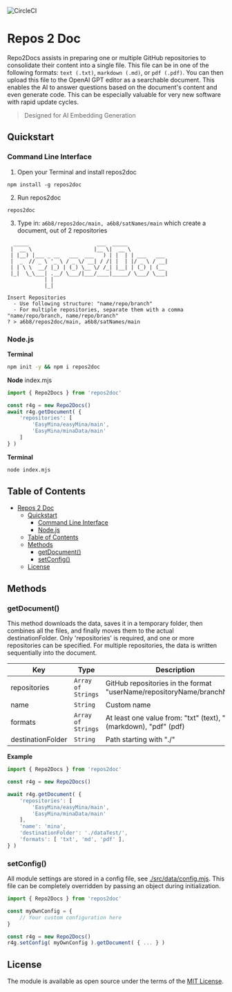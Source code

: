 ![CircleCI](https://img.shields.io/circleci/build/github/a6b8/repos2doc/main)

# Repos 2 Doc

Repo2Docs assists in preparing one or multiple GitHub repositories to consolidate their content into a single file. This file can be in one of the following formats: `text (.txt)`, `markdown (.md)`, or `pdf (.pdf)`. You can then upload this file to the OpenAI GPT editor as a searchable document. This enables the AI to answer questions based on the document's content and even generate code. This can be especially valuable for very new software with rapid update cycles.

> Designed for AI Embedding Generation

## Quickstart

### Command Line Interface

1. Open your Terminal and install repos2doc
```
npm install -g repos2doc
```

2. Run repos2doc
```
repos2doc
```

3. Type in: `a6b8/repos2doc/main, a6b8/satNames/main` which create a document, out of 2 repositories

```
  _____                      ___  _____             
 |  __ \                    |__ \|  __ \            
 | |__) |___ _ __   ___  ___   ) | |  | | ___   ___ 
 |  _  // _ \ '_ \ / _ \/ __| / /| |  | |/ _ \ / __|
 | | \ \  __/ |_) | (_) \__ \/ /_| |__| | (_) | (__ 
 |_|  \_\___| .__/ \___/|___/____|_____/ \___/ \___|
            | |                                     
            |_|                                     

Insert Repositories
  - Use following structure: "name/repo/branch"
  - For multiple repositories, separate them with a comma "name/repo/branch, name/repo/branch"
? > a6b8/repos2doc/main, a6b8/satNames/main
```


### Node.js

**Terminal**
```bash
npm init -y && npm i repos2doc
```

**Node**
index.mjs

```js
import { Repo2Docs } from 'repos2doc'

const r4g = new Repo2Docs()
await r4g.getDocument( {
    'repositories': [
        'EasyMina/easyMina/main',
        'EasyMina/minaData/main'
    ]
} )
```

**Terminal**
```bash
node index.mjs
```

## Table of Contents

- [Repos 2 Doc](#repos-2-doc)
  - [Quickstart](#quickstart)
    - [Command Line Interface](#command-line-interface)
    - [Node.js](#nodejs)
  - [Table of Contents](#table-of-contents)
  - [Methods](#methods)
    - [getDocument()](#getdocument)
    - [setConfig()](#setconfig)
  - [License](#license)

## Methods

### getDocument()

This method downloads the data, saves it in a temporary folder, then combines all the files, and finally moves them to the actual destinationFolder. Only 'repositories' is required, and one or more repositories can be specified. For multiple repositories, the data is written sequentially into the document.

| Key              | Type                  | Description                                           | Required |
| ---------------- | --------------------- | ----------------------------------------------------- | -------- |
| repositories     | `Array of Strings`    | GitHub repositories in the format "userName/repositoryName/branchName" | `true`     |
| name             | `String`              | Custom name                                           | `false`    |
| formats          | `Array of Strings`    | At least one value from: "txt" (text), "md" (markdown), "pdf" (pdf)           | `false`    |
| destinationFolder  | `String`              | Path starting with "./"                               | `false`    |

**Example**

```js
import { Repo2Docs } from 'repos2doc'

const r4g = new Repo2Docs()

await r4g.getDocument( {
    'repositories': [
        'EasyMina/easyMina/main',
        'EasyMina/minaData/main'
    ],
    'name': 'mina',
    'destinationFolder': './dataTest/',
    'formats': [ 'txt', 'md', 'pdf' ],
} )
```

### setConfig()

All module settings are stored in a config file, see [./src/data/config.mjs](./src/data/config.mjs). This file can be completely overridden by passing an object during initialization.

```js
import { Repo2Docs } from 'repos2doc'

const myOwnConfig = {
    // Your custom configuration here
}

const r4g = new Repo2Docs()
r4g.setConfig( myOwnConfig ).getDocument( { ... } )
```

## License

The module is available as open source under the terms of the [MIT License](https://github.com/a6b8/repos2doc/blob/main/LICENSE).
